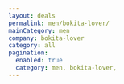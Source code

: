 ```yaml
---
layout: deals
permalink: men/bokita-lover/
mainCategory: men
company: bokita-lover
category: all
pagination:
  enabled: true
  category: men, bokita-lover,
---
```







      

  

